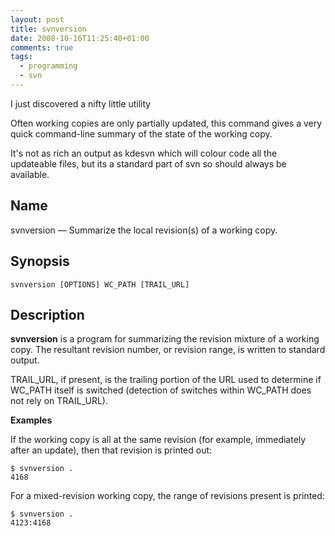 ```yaml
---
layout: post
title: svnversion
date: 2008-10-16T11:25:40+01:00
comments: true
tags:
  - programming
  - svn
---
```


I just discovered a nifty little utility

Often working copies are only partially updated, this command gives a very quick command-line summary of the state of the working copy.

It's not as rich an output as kdesvn which will colour code all the updateable files, but its a standard part of svn so should always be available.

<!--more-->

## Name

svnversion — Summarize the local revision(s) of a working copy.

## Synopsis

```
svnversion [OPTIONS] WC_PATH [TRAIL_URL]
```

## Description

**svnversion** is a program for summarizing the revision mixture of a working copy. The resultant revision number, or revision range, is written to standard output.

TRAIL_URL, if present, is the trailing portion of the URL used to determine if WC_PATH itself is switched (detection of switches within WC_PATH does not rely on TRAIL_URL).

**Examples**

If the working copy is all at the same revision (for example, immediately after an update), then that revision is printed out:

```
$ svnversion .
4168
```

For a mixed-revision working copy, the range of revisions present is printed:

```
$ svnversion .
4123:4168
```
